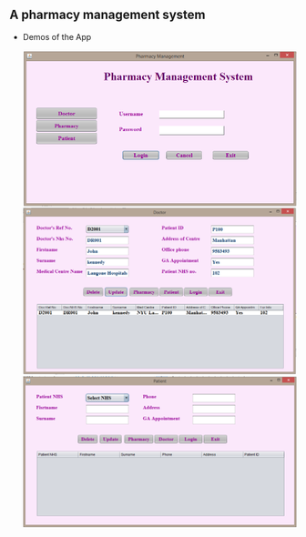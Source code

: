 ## A pharmacy management system

* Demos of the App <br/> <br/>
![Doctor Page](login.png)
![Doctor Page](Doctor.png)
![Doctor Page](Patient.png)
